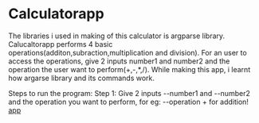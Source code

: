 # Calculatorapp
The libraries i used in making of this calculator is argparse library.
Calucaltorapp performs 4 basic operations(additon,subraction,multiplication and division).
For an user to access the operations, give 2 inputs number1 and number2 and the operation the user want to perform(+,-,*,/).
While making this app, i learnt how argarse library and its commands work.

Steps to run the program:
Step 1: Give 2 inputs --number1 and --number2 and the operation you want to perform, for eg: --operation + for addition!
[app](https://user-images.githubusercontent.com/85679469/152690138-95c6b181-ccea-4e45-beb2-048cfdfe75d1.PNG)



